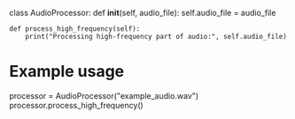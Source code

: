 class AudioProcessor:
    def __init__(self, audio_file):
        self.audio_file = audio_file

    def process_high_frequency(self):
        print("Processing high-frequency part of audio:", self.audio_file)

# Example usage
processor = AudioProcessor("example_audio.wav")
processor.process_high_frequency()
